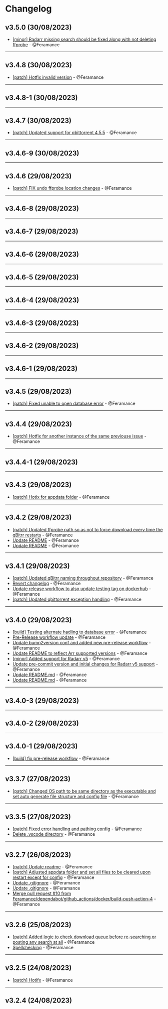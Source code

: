 # Changelog

## v3.5.0 (30/08/2023)
- [[minor] Radarr missing search should be fixed along with not deleting ffprobe](https://github.com/Feramance/qBitrr/commit/042f39a0d421c78cc44e30659fbba5d72b0a7707) - @Feramance

---

## v3.4.8 (30/08/2023)
- [[patch] Hotfix invalid version](https://github.com/Feramance/qBitrr/commit/d11c5a441b77dbc7259e41938cd7acec7d169a3b) - @Feramance

---

## v3.4.8-1 (30/08/2023)

---

## v3.4.7 (30/08/2023)
- [[patch] Updated support for qbittorrent 4.5.5](https://github.com/Feramance/qBitrr/commit/bf57e65e035154db87e9397ffbf94d8e7eb9c081) - @Feramance

---

## v3.4.6-9 (30/08/2023)

---

## v3.4.6 (29/08/2023)
- [[patch] FIX undo ffprobe location changes](https://github.com/Feramance/qBitrr/commit/6f7889e4f434d983e4720b6206f953773e0f4332) - @Feramance

---

## v3.4.6-8 (29/08/2023)

---

## v3.4.6-7 (29/08/2023)

---

## v3.4.6-6 (29/08/2023)

---

## v3.4.6-5 (29/08/2023)

---

## v3.4.6-4 (29/08/2023)

---

## v3.4.6-3 (29/08/2023)

---

## v3.4.6-2 (29/08/2023)

---

## v3.4.6-1 (29/08/2023)

---

## v3.4.5 (29/08/2023)
- [[patch] Fixed unable to open database error](https://github.com/Feramance/qBitrr/commit/f3df31784a1c2dd5861be84f35cab54f28addb7c) - @Feramance

---

## v3.4.4 (29/08/2023)
- [[patch] Hotfix for another instance of the same previouse issue](https://github.com/Feramance/qBitrr/commit/16410965d56ae2f4926d357b4b9f22868f810531) - @Feramance

---

## v3.4.4-1 (29/08/2023)

---

## v3.4.3 (29/08/2023)
- [[patch] Hotix for appdata folder](https://github.com/Feramance/qBitrr/commit/3d6c099ebc8d1da38e7e17f90c8f3f5bd7f60bda) - @Feramance

---

## v3.4.2 (29/08/2023)
- [[patch] Updated ffprobe path so as not to force download every time the qBitrr restarts](https://github.com/Feramance/qBitrr/commit/8f9e5b8c356f265e897d989e77ed8b2367a76714) - @Feramance
- [Update README](https://github.com/Feramance/qBitrr/commit/383ce81c6d7fd2e448d1d0b3f710f4ae00ea5215) - @Feramance
- [Update README](https://github.com/Feramance/qBitrr/commit/6b8baf9ad1b0322be923c65ec50a1e8a6790fc8e) - @Feramance

---

## v3.4.1 (29/08/2023)
- [[patch] Updated qBitrr naming throughout repository](https://github.com/Feramance/qBitrr/commit/8a84e739e4f342407ca20d15463acd608d98c192) - @Feramance
- [Revert changelog](https://github.com/Feramance/qBitrr/commit/2ee055d411d1eea1b6a2b5eb9e7e9b0b39ffaf76) - @Feramance
- [Update release workflow to also update testing tag on dockerhub](https://github.com/Feramance/qBitrr/commit/22140741bfc92b1840870a9c48c6cccf790bc183) - @Feramance
- [[patch] Updated qbittorrent exception handling](https://github.com/Feramance/qBitrr/commit/cc078e8a10419592fa69c555dbef162ca80f3044) - @Feramance

---

## v3.4.0 (29/08/2023)
- [[build] Testing alternate hadling to database error](https://github.com/Feramance/qBitrr/commit/a1cb52abc9358d7388823b7432745060b198fd89) - @Feramance
- [Pre-Release workflow update](https://github.com/Feramance/qBitrr/commit/eb039dd781794fd2d0b3d7bd2f8e0fd9e36d76b9) - @Feramance
- [Update bump2version conf and added new pre-release workflow](https://github.com/Feramance/qBitrr/commit/956bf62038850fe9772ff1410d4a4e018b230ee2) - @Feramance
- [Update README to reflect Arr supported versions](https://github.com/Feramance/qBitrr/commit/9bd4c7670f68e8f1fd5bb4bb93e5167ba2fe364c) - @Feramance
- [[minor] Added support for Radarr v5](https://github.com/Feramance/qBitrr/commit/eed797bd8409dbb213ecef91ff86ee29cbc3769f) - @Feramance
- [Update pre-commit version and initial changes for Radarr v5 support](https://github.com/Feramance/qBitrr/commit/50bd62072781acc47c42a3ff25eb457c5217a0d9) - @Feramance
- [Update README.md](https://github.com/Feramance/qBitrr/commit/9e20279e762336dd17beedca40ee64db49a1e067) - @Feramance
- [Update README.md](https://github.com/Feramance/qBitrr/commit/76833aad98b73c1085c831d2f5e05246720762f9) - @Feramance

---

## v3.4.0-3 (29/08/2023)

---

## v3.4.0-2 (29/08/2023)

---

## v3.4.0-1 (29/08/2023)
- [[build] fix pre-release workflow](https://github.com/Feramance/qBitrr/commit/6f3d1560b76e7c646c5dcf0f0ddcab27a97cbc1f) - @Feramance

---

## v3.3.7 (27/08/2023)
- [[patch] Changed OS path to be same directory as the executable and set auto generate file structure and config file](https://github.com/Feramance/qBitrr/commit/12cbbf2a86ef40007504e2a39bc0d83d076b33a4) - @Feramance

---

## v3.3.5 (27/08/2023)
- [[patch] Fixed error handling and pathing config](https://github.com/Feramance/qBitrr/commit/a64e55c262ad00d05755c3879fa34df0d7522223) - @Feramance
- [Delete .vscode directory](https://github.com/Feramance/qBitrr/commit/4105d7b12ec5df9c309de9cbd5b59ece7a43a0ff) - @Feramance

---

## v3.2.7 (26/08/2023)
- [[patch] Update readme](https://github.com/Feramance/qBitrr/commit/9103a9322f5d410176841477432e2346558a8900) - @Feramance
- [[patch] Adjusted appdata folder and set all files to be cleared upon restart except for config](https://github.com/Feramance/qBitrr/commit/45e943427db78378c6309622a34f22811f5fac91) - @Feramance
- [Update .gitignore](https://github.com/Feramance/qBitrr/commit/997047ae12029361877e668bd2ce1a4a4cf22305) - @Feramance
- [Update .gitignore](https://github.com/Feramance/qBitrr/commit/6b379c85cdc55703acb341abbb152138bcdd8c2b) - @Feramance
- [Merge pull request #10 from Feramance/dependabot/github_actions/docker/build-push-action-4](https://github.com/Feramance/qBitrr/commit/75e8850fa88dd7e4f57edfdb3f46a592ba4e18d2) - @Feramance

---

## v3.2.6 (25/08/2023)
- [[patch] Added logic to check download queue before re-searching or posting any search at all](https://github.com/Feramance/qBitrr/commit/caa22a1004e1464f83a04a3690997fe43b7d8fd1) - @Feramance
- [Spellchecking](https://github.com/Feramance/qBitrr/commit/3dfc3f6d1ac3cdc7bb1ebdf6699084ba4d9ee014) - @Feramance

---

## v3.2.5 (24/08/2023)
- [[patch] Hotifx](https://github.com/Feramance/Qbitrr/commit/fb3664db362ec5c6cbc678f6da020828e4c8da4d) - @Feramance

---

## v3.2.4 (24/08/2023)

